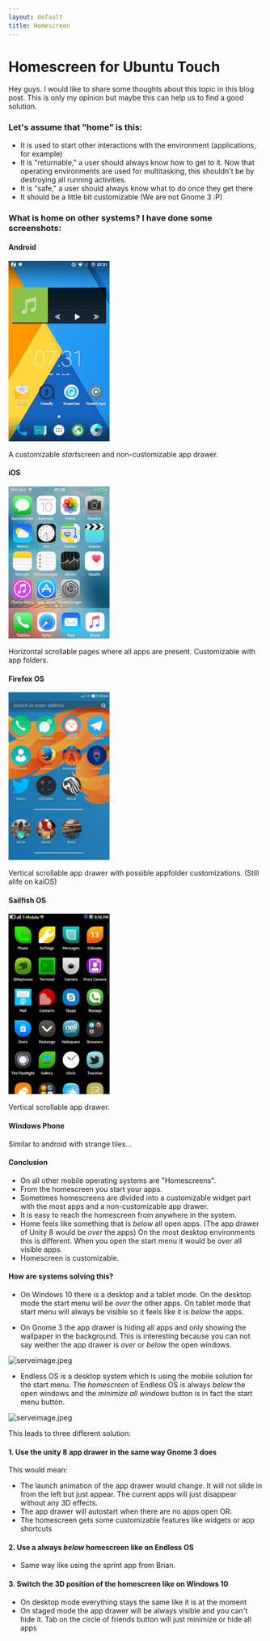 ```yaml
---
layout: default
title: Homescreen
---
```

# Homescreen for Ubuntu Touch
Hey guys. I would like to share some thoughts about this topic in this blog post. This is only my opinion but maybe this can help us to find a good solution.

### Let's assume that "home" is this:
+ It is used to start other interactions with the environment (applications, for example)
+ It is "returnable," a user should always know how to get to it. Now that operating environments are used for multitasking, this shouldn't be by destroying all running activities.
+ It is "safe," a user should always know what to do once they get there
+ It should be a little bit customizable (We are not Gnome 3 :P)

### What is **home** on other systems? I have done some screenshots:

#### Android

![Screenshot_2019-04-10-07-31-49.png](/assets/images/android.png) 

A customizable *start*screen and non-customizable app drawer.

#### iOS

![ima_d939465.png](/assets/images/ios.png) 

Horizontal scrollable pages where all apps are present. Customizable with app folders.


#### Firefox OS

![737a843c39be00cad22d7a68939f865b.png](/assets/images/firefoxos.png) 

Vertical scrollable app drawer with possible appfolder customizations. (Still alife on kaiOS)

#### Sailfish OS

![serveimage.jpeg](/assets/images/sailfishos.jpeg) 

Vertical scrollable app drawer.

#### Windows Phone

Similar to android with strange tiles...

#### Conclusion

+ On all other mobile operating systems are "Homescreens".
+ From the homescreen you start your apps.
+ Sometimes homescreens are divided into a customizable widget part with the most apps and a non-customizable app drawer.
+ It is easy to reach the homescreen from anywhere in the system.
+ Home feels like something that is *below* all open apps. (The app drawer of Unity 8 would be *over* the apps) On the most desktop environments this is different. When you open the start menu it would be *over* all visible apps.
+ Homescreen is customizable.

#### How are systems solving this?

+ On Windows 10 there is a desktop and a tablet mode. On the desktop mode the start menu will be *over* the other apps. On tablet mode that start menu will always be visible so it feels like it is *below* the apps.

+ On Gnome 3 the app drawer is hiding all apps and only showing the wallpaper in the background. This is interesting because you can not say weither the app drawer is *over* or *below* the open windows.

![serveimage.jpeg](/assets/images/gnome3.jpeg) 

+ Endless OS is a desktop system which is using the mobile solution for the start menu. The *homescreen* of Endless OS is always *below* the open windows and the *minimize all windows* button is in fact the start menu button.

![serveimage.jpeg](/assets/images/endlessos.jpeg) 

This leads to three different solution:

#### 1. Use the unity 8 app drawer in the same way Gnome 3 does

This would mean:
+ The launch animation of the app drawer would change. It will not slide in from the left but just appear. The current apps will just disappear without any 3D effects.
+ The app drawer will autostart when there are no apps open OR:
+ The homescreen gets some customizable features like widgets or app shortcuts

#### 2. Use a always *below* homescreen like on Endless OS

+ Same way like using the sprint app from Brian.

#### 3. Switch the 3D position of the homescreen like on Windows 10

+ On desktop mode everything stays the same like it is at the moment
+ On staged mode the app drawer will be always visible and you can't hide it. Tab on the circle of friends button will just minimize or hide all apps

